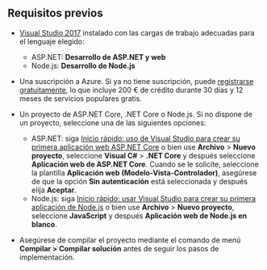 ## <a name="prerequisites"></a>Requisitos previos

* [Visual Studio 2017](https://visualstudio.microsoft.com/downloads/?utm_medium=microsoft&utm_source=docs.microsoft.com&utm_campaign=button+cta&utm_content=download+vs2017) instalado con las cargas de trabajo adecuadas para el lenguaje elegido:
  * ASP.NET: **Desarrollo de ASP.NET y web**
  * Node.js: **Desarrollo de Node.js**

* Una suscripción a Azure. Si ya no tiene suscripción, puede [registrarse gratuitamente](https://azure.microsoft.com/free/dotnet/), lo que incluye 200 € de crédito durante 30 días y 12 meses de servicios populares gratis.

* Un proyecto de ASP.NET Core, .NET Core o Node.js. Si no dispone de un proyecto, seleccione una de las siguientes opciones:
  * ASP.NET: siga [Inicio rápido: uso de Visual Studio para crear su primera aplicación web ASP.NET Core](../../ide/quickstart-aspnet-core.md) o bien use **Archivo** > **Nuevo proyecto**, seleccione **Visual C#** > **.NET Core** y después seleccione **Aplicación web de ASP.NET Core**. Cuando se le solicite, seleccione la plantilla **Aplicación web (Modelo-Vista-Controlador)**, asegúrese de que la opción **Sin autenticación** está seleccionada y después elija **Aceptar**.
  * Node.js: siga [Inicio rápido: usar Visual Studio para crear su primera aplicación de Node.js](../../ide/quickstart-nodejs.md) o bien use **Archivo** > **Nuevo proyecto**, seleccione **JavaScript** y después **Aplicación web de Node.js en blanco**.

* Asegúrese de compilar el proyecto mediante el comando de menú **Compilar > Compilar solución** antes de seguir los pasos de implementación.